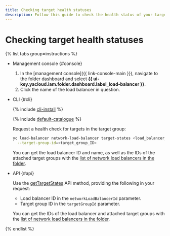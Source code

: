 ```yaml
---
title: Checking target health statuses
description: Follow this guide to check the health status of your targets.
---
```


# Checking target health statuses

{% list tabs group=instructions %}

- Management console {#console}

  1. In the [management console]({{ link-console-main }}), navigate to the folder dashboard and select **{{ ui-key.yacloud.iam.folder.dashboard.label_load-balancer }}**.
  1. Click the name of the load balancer in question.

- CLI {#cli}
  
  {% include [cli-install](../../_includes/cli-install.md) %}
  
  {% include [default-catalogue](../../_includes/default-catalogue.md) %}
  
  Request a health check for targets in the target group:
  
  ```bash
  yc load-balancer network-load-balancer target-states <load_balancer_name_or_ID> \
    --target-group-id=<target_group_ID>
  ```

  You can get the load balancer ID and name, as well as the IDs of the attached target groups with the [list of network load balancers in the folder](load-balancer-list.md#list).

- API {#api}

  Use the [getTargetStates](../api-ref/NetworkLoadBalancer/getTargetStates.md) API method, providing the following in your request:

  * Load balancer ID in the `networkLoadBalancerId` parameter.
  * Target group ID in the `targetGroupId` parameter.

  You can get the IDs of the load balancer and attached target groups with the [list of network load balancers in the folder](load-balancer-list.md#list).

{% endlist %}
